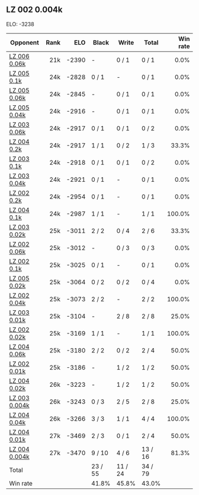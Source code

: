 ## LZ 002 0.004k ##

ELO: -3238

Opponent | Rank | ELO | Black | Write | Total | Win rate
---------|-----:|----:|-------|-------|-------|-------:
[LZ 006 0.06k](LZ%20006%200.06k.md) | 21k | -2390 | - | 0 / 1 | 0 / 1 | 0.0%
[LZ 005 0.1k](LZ%20005%200.1k.md) | 24k | -2828 | 0 / 1 | - | 0 / 1 | 0.0%
[LZ 005 0.06k](LZ%20005%200.06k.md) | 24k | -2845 | - | 0 / 1 | 0 / 1 | 0.0%
[LZ 005 0.04k](LZ%20005%200.04k.md) | 24k | -2916 | - | 0 / 1 | 0 / 1 | 0.0%
[LZ 003 0.06k](LZ%20003%200.06k.md) | 24k | -2917 | 0 / 1 | 0 / 1 | 0 / 2 | 0.0%
[LZ 004 0.2k](LZ%20004%200.2k.md) | 24k | -2917 | 1 / 1 | 0 / 2 | 1 / 3 | 33.3%
[LZ 003 0.1k](LZ%20003%200.1k.md) | 24k | -2918 | 0 / 1 | 0 / 1 | 0 / 2 | 0.0%
[LZ 003 0.04k](LZ%20003%200.04k.md) | 24k | -2921 | 0 / 1 | - | 0 / 1 | 0.0%
[LZ 002 0.2k](LZ%20002%200.2k.md) | 24k | -2954 | 0 / 1 | - | 0 / 1 | 0.0%
[LZ 004 0.1k](LZ%20004%200.1k.md) | 24k | -2987 | 1 / 1 | - | 1 / 1 | 100.0%
[LZ 003 0.02k](LZ%20003%200.02k.md) | 25k | -3011 | 2 / 2 | 0 / 4 | 2 / 6 | 33.3%
[LZ 002 0.06k](LZ%20002%200.06k.md) | 25k | -3012 | - | 0 / 3 | 0 / 3 | 0.0%
[LZ 002 0.1k](LZ%20002%200.1k.md) | 25k | -3025 | 0 / 1 | - | 0 / 1 | 0.0%
[LZ 005 0.02k](LZ%20005%200.02k.md) | 25k | -3064 | 0 / 2 | 0 / 2 | 0 / 4 | 0.0%
[LZ 002 0.04k](LZ%20002%200.04k.md) | 25k | -3073 | 2 / 2 | - | 2 / 2 | 100.0%
[LZ 003 0.01k](LZ%20003%200.01k.md) | 25k | -3104 | - | 2 / 8 | 2 / 8 | 25.0%
[LZ 002 0.02k](LZ%20002%200.02k.md) | 25k | -3169 | 1 / 1 | - | 1 / 1 | 100.0%
[LZ 004 0.06k](LZ%20004%200.06k.md) | 25k | -3180 | 2 / 2 | 0 / 2 | 2 / 4 | 50.0%
[LZ 002 0.01k](LZ%20002%200.01k.md) | 25k | -3186 | - | 1 / 2 | 1 / 2 | 50.0%
[LZ 004 0.02k](LZ%20004%200.02k.md) | 26k | -3223 | - | 1 / 2 | 1 / 2 | 50.0%
[LZ 003 0.004k](LZ%20003%200.004k.md) | 26k | -3243 | 0 / 3 | 2 / 5 | 2 / 8 | 25.0%
[LZ 004 0.04k](LZ%20004%200.04k.md) | 26k | -3266 | 3 / 3 | 1 / 1 | 4 / 4 | 100.0%
[LZ 004 0.01k](LZ%20004%200.01k.md) | 27k | -3469 | 2 / 3 | 0 / 1 | 2 / 4 | 50.0%
[LZ 004 0.004k](LZ%20004%200.004k.md) | 27k | -3470 | 9 / 10 | 4 / 6 | 13 / 16 | 81.3%
Total | | | 23 / 55 | 11 / 24 | 34 / 79 | 
Win rate| | | 41.8% | 45.8% | 43.0% | 
